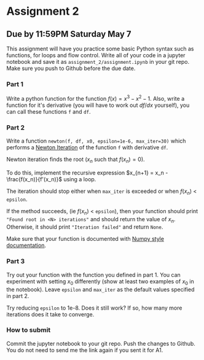 # Assignment 2
## Due by 11:59PM Saturday May 7

This assignment will have you practice some basic Python syntax such as functions, for loops and flow control. Write all of your code in a jupyter notebook and save it as `assignment_2/assignment.ipynb` in your git repo. Make sure you push to Github before the due date.

### Part 1

Write a python function for the function $f(x) = x^3 - x^2 - 1$. Also, write a function for it's derivative (you will have to work out $df/dx$ yourself), you can call these functions `f` and `df`.

### Part 2

Write a function `newton(f, df, x0, epsilon=1e-6, max_iter=30)` which performs a [Newton Iteration](https://en.wikipedia.org/wiki/Newton%27s_method) of the function `f` with derivative `df`.

Newton iteration finds the root ($x_n$ such that $f(x_n) = 0$).

To do this, implement the recursive expression $x_{n+1} = x_n - \frac{f(x_n)}{f'(x_n)}$ using a loop.

The iteration should stop either when `max_iter` is exceeded or when $f(x_n)$ < `epsilon`.

If the method succeeds, (ie $f(x_n$) < `epsilon`), then your function should print `"Found root in <N> iterations"` and should return the value of $x_n$. Otherwise, it should print `"Iteration failed"` and return `None`.

Make sure that your function is documented with [Numpy style documentation](https://numpydoc.readthedocs.io/en/latest/format.html).

### Part 3

Try out your function with the function you defined in part 1. You can experiment with setting $x_0$ differently (show at least two examples of $x_0$ in the notebook). Leave `epsilon` and `max_iter` as the default values specified in part 2.

Try reducing `epsilon` to 1e-8. Does it still work? If so, how many more iterations does it take to converge.

### How to submit

Commit the jupyter notebook to your git repo. Push the changes to Github. You do not need to send me the link again if you sent it for A1.